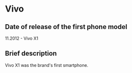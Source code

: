 # Vivo

## Date of release of the first phone model
11.2012 - Vivo X1

## Brief description
Vivo X1 was the brand's first smartphone.
